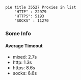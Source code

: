 
```mermaid
pie title 35527 Proxies in list
    "HTTP" : 22979
    "HTTPS": 5193
    "SOCKS" : 11270
```

### Some Info
#### Average Timeout

- mixed: 2.7s
- http: 1.3s
- https: 8.6s
- socks: 6.6s